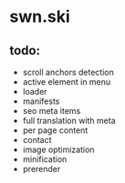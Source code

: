 # swn.ski

## todo:
* scroll anchors detection
* active element in menu
* loader
* manifests
* seo meta items
* full translation with meta
* per page content
* contact
* image optimization
* minification
* prerender